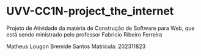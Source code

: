 # UVV-CC1N-project_the_internet
Projeto de Atividade da matéria de Construção de Software para Web, que está sendo ministrado pelo professor Fabricio Ribeiro Ferreira

Matheus Lougon Bremide Santos
<n>Matricula: 202311823</n>
